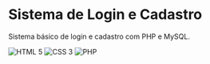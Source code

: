 <div>

   <h1>Sistema de Login e Cadastro</h1>
   <p>Sistema básico de login e cadastro com PHP e MySQL.</p>

   <img src="https://img.shields.io/badge/html5-%23E34F26.svg?style=for-the-badge&logo=html5&logoColor=white" alt="HTML 5" />
   <img src="https://img.shields.io/badge/css3-%231572B6.svg?style=for-the-badge&logo=css3&logoColor=white" alt="CSS 3" />
   <img src="https://img.shields.io/badge/php-%23777BB4.svg?style=for-the-badge&logo=php&logoColor=white" alt="PHP" />
</div>